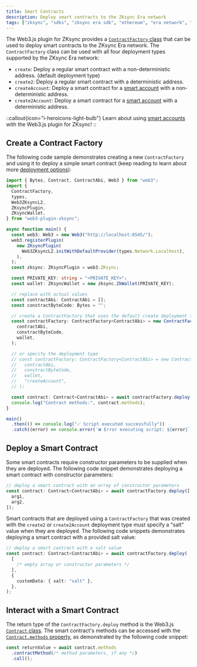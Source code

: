 ```yaml
---
title: Smart Contracts
description: Deploy smart contracts to the ZKsync Era network
tags: ["zksync", "sdks", "zksync era sdk", "ethereum", "era network", "web3.js", "web3.js plugin", "smart contract", "contract deployment"]
---
```


The Web3.js plugin for ZKsync provides a [`ContractFactory` class](https://chainsafe.github.io/web3-plugin-zksync/classes/ContractFactory.html)
that can be used to deploy smart contracts to the ZKsync Era network. The `ContractFactory` class can be used with all
four deployment types supported by the ZKsync Era network:

- `create`: Deploy a regular smart contract with a non-deterministic address. (default deployment type)
- `create2`: Deploy a regular smart contract with a deterministic address.
- `createAccount`: Deploy a smart contract for a [smart account](https://docs.zksync.io/build/developer-reference/account-abstraction)
with a non-deterministic address.
- `create2Account`: Deploy a smart contract for a [smart account](https://docs.zksync.io/build/developer-reference/account-abstraction)
with a deterministic address.

::callout{icon="i-heroicons-light-bulb"}
Learn about using [smart accounts](/js/web3.js/smart-accounts) with the Web3.js plugin for ZKsync!
::

## Create a Contract Factory

The following code sample demonstrates creating a new `ContractFactory` and using it to deploy a simple smart contract
(keep reading to learn about more [deployment options](#deploy-a-smart-contract)):

```ts
import { Bytes, Contract, ContractAbi, Web3 } from "web3";
import {
  ContractFactory,
  types,
  Web3ZKsyncL2,
  ZKsyncPlugin,
  ZKsyncWallet,
} from "web3-plugin-zksync";

async function main() {
  const web3: Web3 = new Web3("http://localhost:8545/");
  web3.registerPlugin(
    new ZKsyncPlugin(
      Web3ZKsyncL2.initWithDefaultProvider(types.Network.Localhost),
    ),
  );
  const zksync: ZKsyncPlugin = web3.ZKsync;

  const PRIVATE_KEY: string = "<PRIVATE_KEY>";
  const wallet: ZKsyncWallet = new zksync.ZkWallet(PRIVATE_KEY);

  // replace with actual values
  const contractAbi: ContractAbi = [];
  const constractByteCode: Bytes = "";

  // create a ContractFactory that uses the default create deployment type
  const contractFactory: ContractFactory<ContractAbi> = new ContractFactory(
    contractAbi,
    constractByteCode,
    wallet,
  );

  // or specify the deployment type
  // const contractFactory: ContractFactory<ContractAbi> = new ContractFactory(
  //   contractAbi,
  //   constractByteCode,
  //   wallet,
  //   "createAccount",
  // );

  const contract: Contract<ContractAbi> = await contractFactory.deploy();
  console.log("Contract methods:", contract.methods);
}

main()
  .then(() => console.log("✅ Script executed successfully"))
  .catch((error) => console.error(`❌ Error executing script: ${error}`));
```

## Deploy a Smart Contract

Some smart contracts require constructor parameters to be supplied when they are deployed. The following code snippet
demonstrates deploying a smart contract with constructor parameters:

```ts
// deploy a smart contract with an array of constructor parameters
const contract: Contract<ContractAbi> = await contractFactory.deploy([
  arg1,
  arg2,
]);
```

Smart contracts that are deployed using a `ContractFactory` that was created with the `create2` or `create2Account`
deployment type must specify a "salt" value when they are deployed. The following code snippets demonstrates deploying a
smart contract with a provided salt value:

```ts
// deploy a smart contract with a salt value
const contract: Contract<ContractAbi> = await contractFactory.deploy(
  [
    /* empty array or constructor parameters */
  ],
  {
    customData: { salt: "salt" },
  },
);
```

## Interact with a Smart Contract

The return type of the `ContractFactory.deploy` method is the Web3.js [`Contract` class](https://docs.web3js.org/api/web3-eth-contract/class/Contract).
The smart contract's methods can be accessed with the [`Contract.methods` property](https://docs.web3js.org/api/web3-eth-contract/class/Contract#methods),
as demonstrated by the following code snippet:

```ts
const returnValue = await contract.methods
  .contractMethod(/* method parameters, if any */)
  .call();
```
